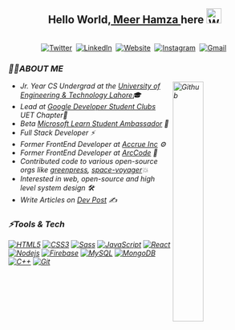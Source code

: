 ## <div align="center">Hello World,<a href = "https://meerhamza1421-me.web.app/"> Meer Hamza </a> here <img src="https://github.com/TheDudeThatCode/TheDudeThatCode/blob/master/Assets/Hi.gif" width="30px" alt="Waving"></div>

<p align="center">
<br>
<a href="https://twitter.com/MeerHamza1421"><img src="https://img.shields.io/badge/Twitter-1DA1F2?style=for-the-badge&logo=twitter&logoColor=white" alt="Twitter" /></a>&nbsp;
<a href="https://linkedin.com/in/meerhamza1421/"><img src="https://img.shields.io/badge/linkedin-%230077B5.svg?&style=for-the-badge&logo=linkedin&logoColor=white" alt="LinkedIn" /></a>&nbsp;
<a href="https://dev.to/meerhamza1421/"><img alt="Website" src="https://img.shields.io/badge/dev.to-0A0A0A?style=for-the-badge&logo=dev-dot-to&logoColor=white"></a>&nbsp;
<a href="https://www.instagram.com/meer.hamza_1421/"><img src="https://img.shields.io/badge/instagram-%23E4405F.svg?&style=for-the-badge&logo=instagram&logoColor=white" alt="Instagram" /></a>&nbsp;
<a href="mailto:hamzababar37@gmail.com?subject=From%20GitHub&body=Hi,%20there.%20Found%20you%20from%20GitHub."><img src="https://img.shields.io/badge/gmail-%23D14836.svg?&style=for-the-badge&logo=gmail&logoColor=white" alt="Gmail"/></a>&nbsp;
</p>

<h3><i>🙋‍♂️ABOUT ME<i/></h3>
  <img width="35%" align="right" alt="Github" src="https://user-images.githubusercontent.com/48678280/88862734-4903af80-d201-11ea-968b-9c939d88a37c.gif" />

  -  Jr. Year CS Undergrad at the [University of Engineering & Technology Lahore](https://uet.edu.pk/)🎓
  -  Lead at [Google Developer Student Clubs](https://developers.google.com/community/dsc) UET Chapter🚀
  -  Beta [Microsoft Learn Student Ambassador](https://studentambassadors.microsoft.com) 🔰
  -  Full Stack Developer ⚡
  -  Former FrontEnd Developer at [Accrue Inc](https://github.com/accrueInc/) ⚙
  -  Former FrontEnd Developer at [ArcCode](https://github.com/ArcCodeTeam/) 🎨
  -  Contributed code to various open-source orgs like [greenpress](https://github.com/greenpress), [space-voyager](https://github.com/space-voyager-21)💥
  -  Interested in web, open-source and high level system design 🛠️
  -  Write Articles on [Dev Post](https://dev.to/meerhamza1421) ✍️

<h3><i>⚡Tools & Tech</i></h3>

[![HTML5](https://img.shields.io/badge/-HTML5-E34F26?style=flat&logo=html5&logoColor=white&link=https://github.com/meerhamza1421)](https://github.com/meerhamza1421) 
[![CSS3](https://img.shields.io/badge/-CSS3-1572B6?style=flat&logo=css3&link=https://github.com/meerhamza1421)](https://github.com/meerhamza1421) 
[![Sass](https://img.shields.io/badge/-SCSS-aliceblue?style=flat&logo=sass&link=https://github.com/meerhamza1421)](https://github.com/meerhamza1421) 
[![JavaScript](https://img.shields.io/badge/-JavaScript-black?style=flat&logo=javascript&link=https://github.com/meerhamza1421)](https://github.com/meerhamza1421) 
[![React](https://img.shields.io/badge/-React-black?style=flat&logo=react&link=https://github.com/meerhamza1421)](https://github.com/meerhamza1421) 
[![Nodejs](https://img.shields.io/badge/-Nodejs-green?style=flat&logo=Node.js&link=https://github.com/meerhamza1421)](https://github.com/meerhamza1421) 
[![Firebase](https://img.shields.io/badge/-Firebase-white?style=flat&logo=firebase&logoColor=yellow&logoText=blacklink=https://github.com/meerhamza1421)](https://github.com/meerhamza1421) 
[![MySQL](https://img.shields.io/badge/-MySQL-black?style=flat&logo=mysql&link=https://github.com/meerhamza1421)](https://github.com/meerhamza1421)
[![MongoDB](https://img.shields.io/badge/-MongoDB-FCA121?style=flat&logo=mongodb&link=https://github.com/meerhamza1421)](https://gitlab.com/meerhamza1421)
[![C++](https://img.shields.io/badge/-C++-blue?style=flat&logo=c++&link=https://github.com/meerhamza1421)](https://gitlab.com/meerhamza1421)
[![Git](https://img.shields.io/badge/-Git-black?style=flat&logo=git&link=https://github.com/meerhamza1421)](https://github.com/meerhamza1421)
